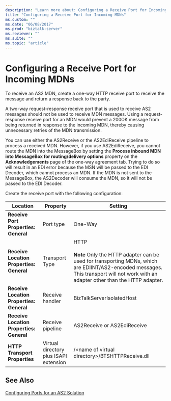 ```yaml
---
description: "Learn more about: Configuring a Receive Port for Incoming MDNs"
title: "Configuring a Receive Port for Incoming MDNs"
ms.custom: ""
ms.date: "06/08/2017"
ms.prod: "biztalk-server"
ms.reviewer: ""
ms.suite: ""
ms.topic: "article"
---
```

# Configuring a Receive Port for Incoming MDNs
To receive an AS2 MDN, create a one-way HTTP receive port to receive the message and return a response back to the party.  
  
 A two-way request-response receive port that is used to receive AS2 messages should not be used to receive MDN messages. Using a request-response receive port for an MDN would prevent a 200OK message from being returned in response to the incoming MDN, thereby causing unnecessary retries of the MDN transmission.  
  
 You can use either the AS2Receive or the AS2EdiReceive pipeline to process a received MDN. However, if you use AS2EdiReceive, you cannot route the MDN into the MessageBox by setting the **Process inbound MDN into MessageBox for routing/delivery options** property on the **Acknowledgements** page of the one-way agreement tab. Trying to do so will result in an EDI error because the MSN will be passed to the EDI Decoder, which cannot process an MDN. If the MDN is not sent to the MessageBox, the AS2Decoder will consume the MDN, so it will not be passed to the EDI Decoder.  
  
 Create the receive port with the following configuration:  
  
|Location|Property|Setting|  
|--------------|--------------|-------------|  
|**Receive Port Properties: General**|Port type|One-Way|  
|**Receive Location Properties: General**|Transport Type|HTTP<br /><br /> **Note** Only the HTTP adapter can be used for transporting MDNs, which are EDIINT/AS2-encoded messages. This transport will not work with an adapter other than the HTTP adapter.|  
|**Receive Location Properties: General**|Receive handler|BizTalkServerIsolatedHost|  
|**Receive Location Properties: General**|Receive pipeline|AS2Receive or AS2EdiReceive|  
|**HTTP Transport Properties**|Virtual directory plus ISAPI extension|/\<name of virtual directory\>/BTSHTTPReceive.dll|  
  
## See Also  
 [Configuring Ports for an AS2 Solution](../core/configuring-ports-for-an-as2-solution.md)

